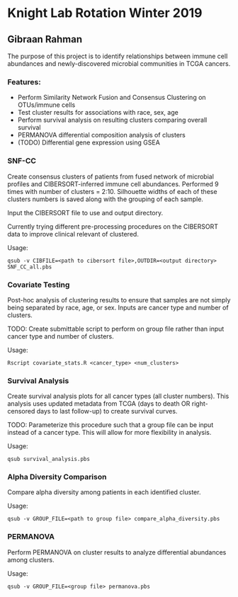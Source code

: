 # Knight Lab Rotation Winter 2019
## Gibraan Rahman

The purpose of this project is to identify relationships between immune cell abundances and newly-discovered microbial communities in TCGA cancers.

### Features:

* Perform Similarity Network Fusion and Consensus Clustering on OTUs/immune cells
* Test cluster results for associations with race, sex, age
* Perform survival analysis on resulting clusters comparing overall survival
* PERMANOVA differential composition analysis of clusters
* (TODO) Differential gene expression using GSEA

### SNF-CC

Create consensus clusters of patients from fused network of microbial profiles and CIBERSORT-inferred immune cell abundances. Performed 9 times with number of clusters = 2:10. Silhouette widths of each of these clusters numbers is saved along with the grouping of each sample.

Input the CIBERSORT file to use and output directory.

Currently trying different pre-processing procedures on the CIBERSORT data to improve clinical relevant of clustered.

Usage:

`qsub -v CIBFILE=<path to cibersort file>,OUTDIR=<output directory> SNF_CC_all.pbs`

### Covariate Testing

Post-hoc analysis of clustering results to ensure that samples are not simply being separated by race, age, or sex. Inputs are cancer type and number of clusters.

TODO: Create submittable script to perform on group file rather than input cancer type and number of clusters.

Usage:

`Rscript covariate_stats.R <cancer_type> <num_clusters>`

### Survival Analysis

Create survival analysis plots for all cancer types (all cluster numbers). This analysis uses updated metadata from TCGA (days to death OR right-censored days to last follow-up) to create survival curves.

TODO: Parameterize this procedure such that a group file can be input instead of a cancer type. This will allow for more flexibility in analysis.

Usage:

`qsub survival_analysis.pbs`

### Alpha Diversity Comparison

Compare alpha diversity among patients in each identified cluster.

Usage:

`qsub -v GROUP_FILE=<path to group file> compare_alpha_diversity.pbs`

### PERMANOVA

Perform PERMANOVA on cluster results to analyze differential abundances among clusters.

Usage:

`qsub -v GROUP_FILE=<group file> permanova.pbs`

